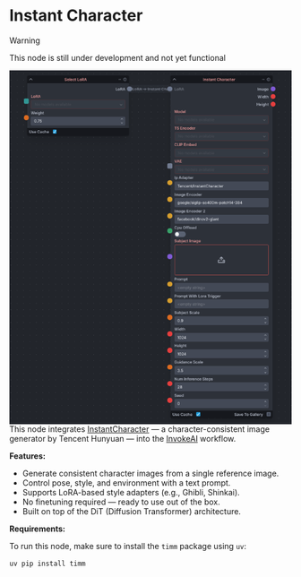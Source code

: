 # Instant Character
> [!WARNING]
> This node is still under development and not yet functional

<img src=".readme/node.png" style="float: left;" />

This node integrates [InstantCharacter](https://github.com/Tencent/InstantCharacter) — a character-consistent image generator by Tencent Hunyuan — into the [InvokeAI](https://github.com/invoke-ai/InvokeAI) workflow.

**Features:**

* Generate consistent character images from a single reference image.
* Control pose, style, and environment with a text prompt.
* Supports LoRA-based style adapters (e.g., Ghibli, Shinkai).
* No finetuning required — ready to use out of the box.
* Built on top of the DiT (Diffusion Transformer) architecture.

**Requirements:**

To run this node, make sure to install the `timm` package using `uv`:

```bash
uv pip install timm
```
